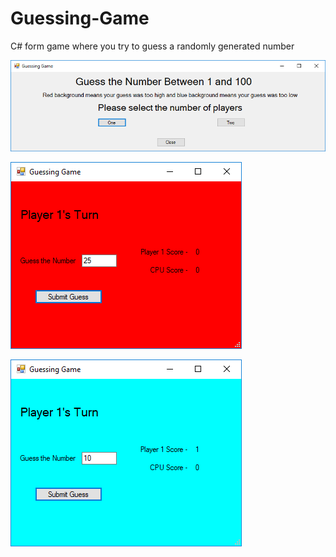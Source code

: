 # Guessing-Game
C# form game where you try to guess a randomly generated number


![Screenshot](https://github.com/emperorwiseman/Guessing-Game/blob/master/docs/Guess1.PNG)

![Screenshot](https://github.com/emperorwiseman/Guessing-Game/blob/master/docs/Guess2.PNG)

![Screenshot](https://github.com/emperorwiseman/Guessing-Game/blob/master/docs/Guess3.PNG)
